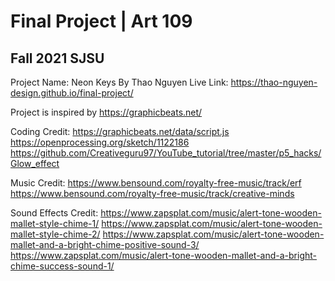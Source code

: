 # Final Project | Art 109 
Fall 2021 SJSU
------------------

Project Name: Neon Keys
By Thao Nguyen
Live Link: https://thao-nguyen-design.github.io/final-project/

Project is inspired by https://graphicbeats.net/

Coding Credit:
https://graphicbeats.net/data/script.js
https://openprocessing.org/sketch/1122186
https://github.com/Creativeguru97/YouTube_tutorial/tree/master/p5_hacks/Glow_effect

Music Credit:
https://www.bensound.com/royalty-free-music/track/erf
https://www.bensound.com/royalty-free-music/track/creative-minds

Sound Effects Credit:
https://www.zapsplat.com/music/alert-tone-wooden-mallet-style-chime-1/
https://www.zapsplat.com/music/alert-tone-wooden-mallet-style-chime-2/
https://www.zapsplat.com/music/alert-tone-wooden-mallet-and-a-bright-chime-positive-sound-3/
https://www.zapsplat.com/music/alert-tone-wooden-mallet-and-a-bright-chime-success-sound-1/
